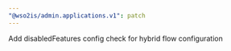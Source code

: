 ```yaml
---
"@wso2is/admin.applications.v1": patch
---
```


Add disabledFeatures config check for hybrid flow configuration
